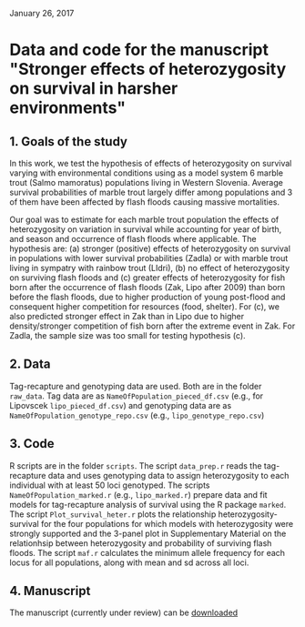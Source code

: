 January 26, 2017
# Data and code for the manuscript "Stronger effects of heterozygosity on survival in harsher environments"

## 1. Goals of the study
In this work, we test the hypothesis of effects of heterozygosity on survival varying with environmental conditions using as a model system 6 marble trout (Salmo mamoratus) populations living in Western Slovenia. Average survival probabilities of marble trout largely differ among populations and 3 of them have been affected by flash floods causing massive mortalities. 

Our goal was to estimate for each marble trout population the effects of heterozygosity on variation in survival while accounting for year of birth, and season and occurrence of flash floods where applicable. The hypothesis are: (a) stronger (positive) effects of heterozygosity on survival in populations with lower survival probabilities (Zadla) or with marble trout living in sympatry with rainbow trout (LIdri), (b) no effect of heterozygosity on surviving flash floods and (c) greater effects of heterozygosity for fish born after the occurrence of flash floods (Zak, Lipo after 2009) than born before the flash floods, due to higher production of young post-flood and consequent higher competition for resources (food, shelter). For (c), we also predicted stronger effect in Zak than in Lipo due to higher density/stronger competition of fish born after the extreme event in Zak.  For Zadla, the sample size was too small for testing hypothesis (c).

## 2. Data

Tag-recapture and genotyping data are used. Both are in the folder `raw_data`. Tag data are as `NameOfPopulation_pieced_df.csv` (e.g., for Lipovscek `lipo_pieced_df.csv`) and genotyping data are as `NameOfPopulation_genotype_repo.csv` (e.g., `lipo_genotype_repo.csv`)

## 3. Code

R scripts are in the folder `scripts`. The script `data_prep.r` reads the tag-recapture data and uses genotyping data to assign heterozygosity to each individual with at least 50 loci genotyped. The scripts `NameOfPopulation_marked.r` (e.g., `lipo_marked.r`) prepare data and fit models for tag-recapture analysis of survival using the R package `marked`. The script `Plot_survival_heter.r` plots the relationship heterozygosity-survival for the four populations for which models with heterozygosity were strongly supported and the 3-panel plot in Supplementary Material on the relationhsip between heterozygosity and probability of surviving flash floods. The script `maf.r` calculates the minimum allele frequency for each locus for all populations, along with mean and sd across all loci.

## 4. Manuscript

The manuscript (currently under review) can be [downloaded](http://simonevincenzi.com/Publications/Het_paper_Feb2017_complete.pdf)
